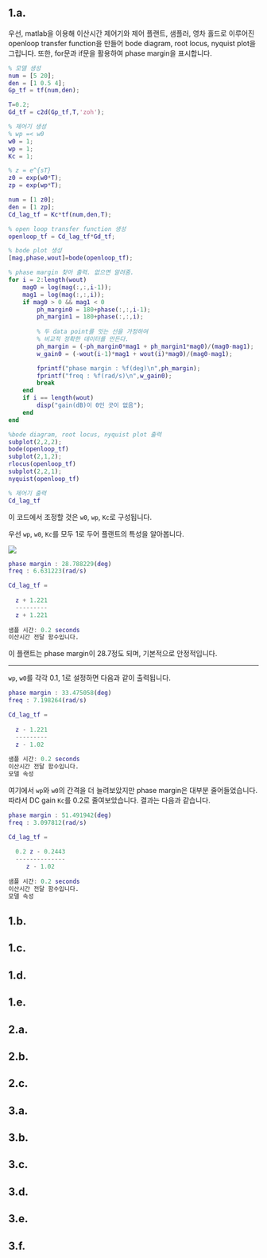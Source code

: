 ## 1.a.
우선, matlab을 이용해 이산시간 제어기와 제어 플랜트, 샘플러, 영차 홀드로 이루어진 openloop transfer function을 만들어 bode diagram, root locus, nyquist plot을 그립니다. 또한, for문과 if문을 활용하여 phase margin을 표시합니다.

```MATLAB
% 모델 생성
num = [5 20];
den = [1 0.5 4];
Gp_tf = tf(num,den);

T=0.2;
Gd_tf = c2d(Gp_tf,T,'zoh');

% 제어기 생성
% wp =< w0
w0 = 1;
wp = 1;
Kc = 1;

% z = e^{sT}
z0 = exp(w0*T);
zp = exp(wp*T);

num = [1 z0];
den = [1 zp];
Cd_lag_tf = Kc*tf(num,den,T);

% open loop transfer function 생성
openloop_tf = Cd_lag_tf*Gd_tf;

% bode plot 생성
[mag,phase,wout]=bode(openloop_tf);

% phase margin 찾아 출력. 없으면 알려줌.
for i = 2:length(wout)
    mag0 = log(mag(:,:,i-1));
    mag1 = log(mag(:,:,i));
    if mag0 > 0 && mag1 < 0
        ph_margin0 = 180+phase(:,:,i-1);
        ph_margin1 = 180+phase(:,:,i);
            
        % 두 data point를 잇는 선을 가정하여 
        % 비교적 정확한 데이터를 만든다.
        ph_margin = (-ph_margin0*mag1 + ph_margin1*mag0)/(mag0-mag1);
        w_gain0 = (-wout(i-1)*mag1 + wout(i)*mag0)/(mag0-mag1);

        fprintf("phase margin : %f(deg)\n",ph_margin);
        fprintf("freq : %f(rad/s)\n",w_gain0);
        break
    end
    if i == length(wout)
        disp("gain(dB)이 0인 곳이 없음");
    end
end

%bode diagram, root locus, nyquist plot 출력
subplot(2,2,2);
bode(openloop_tf)
subplot(2,1,2);
rlocus(openloop_tf)
subplot(2,2,1);
nyquist(openloop_tf)

% 제어기 출력
Cd_lag_tf
```

이 코드에서 조정할 것은 `w0`, `wp`, `Kc`로 구성됩니다.

우선 `wp`, `w0`, `Kc`를 모두 1로 두어 플랜트의 특성을 알아봅니다.

![](Pasted%20image%2020240611214810.png)

```MATLAB
phase margin : 28.788229(deg)
freq : 6.631223(rad/s)

Cd_lag_tf =
 
  z + 1.221
  ---------
  z + 1.221
 
샘플 시간: 0.2 seconds
이산시간 전달 함수입니다.
```

이 플랜트는 phase margin이 28.7정도 되며, 기본적으로 안정적입니다.

--- 
 
`wp`, `w0`를 각각 0.1, 1로 설정하면 다음과 같이 출력됩니다.



```MATLAB
phase margin : 33.475058(deg)
freq : 7.198264(rad/s)

Cd_lag_tf =
 
  z - 1.221
  ---------
  z - 1.02
 
샘플 시간: 0.2 seconds
이산시간 전달 함수입니다.
모델 속성
```

여기에서 `wp`와 `w0`의 간격을 더 늘려보았지만 phase margin은 대부분 줄어들었습니다. 따라서 DC gain `Kc`를 0.2로 줄여보았습니다. 결과는 다음과 같습니다.



```MATLAB
phase margin : 51.491942(deg)
freq : 3.097812(rad/s)

Cd_lag_tf =
 
  0.2 z - 0.2443
  --------------
     z - 1.02
 
샘플 시간: 0.2 seconds
이산시간 전달 함수입니다.
모델 속성
```



## 1.b.



## 1.c.
## 1.d.
## 1.e.
## 2.a.
## 2.b.
## 2.c.
## 3.a.
## 3.b.
## 3.c.
## 3.d.
## 3.e.
## 3.f.
